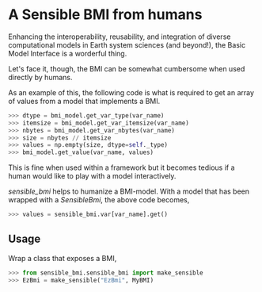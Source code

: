 # A Sensible BMI from humans

Enhancing the interoperability, reusability, and integration of diverse computational
models in Earth system sciences (and beyond!), the Basic Model Interface is a worderful
thing.

Let's face it, though, the BMI can be somewhat cumbersome when used directly by humans.

As an example of this, the following code is what is required to get an array of
values from a model that implements a BMI.

```python
>>> dtype = bmi_model.get_var_type(var_name)
>>> itemsize = bmi_model.get_var_itemsize(var_name)
>>> nbytes = bmi_model.get_var_nbytes(var_name)
>>> size = nbytes // itemsize
>>> values = np.empty(size, dtype=self._type)
>>> bmi_model.get_value(var_name, values)
```

This is fine when used within a framework but it becomes tedious if a human would
like to play with a model interactively.

*sensible_bmi* helps to humanize a BMI-model. With a model that has been wrapped
with a *SensibleBmi*, the above code becomes,

```python
>>> values = sensible_bmi.var[var_name].get()
```

## Usage

Wrap a class that exposes a BMI,

```python
>>> from sensible_bmi.sensible_bmi import make_sensible
>>> EzBmi = make_sensible("EzBmi", MyBMI)
```
